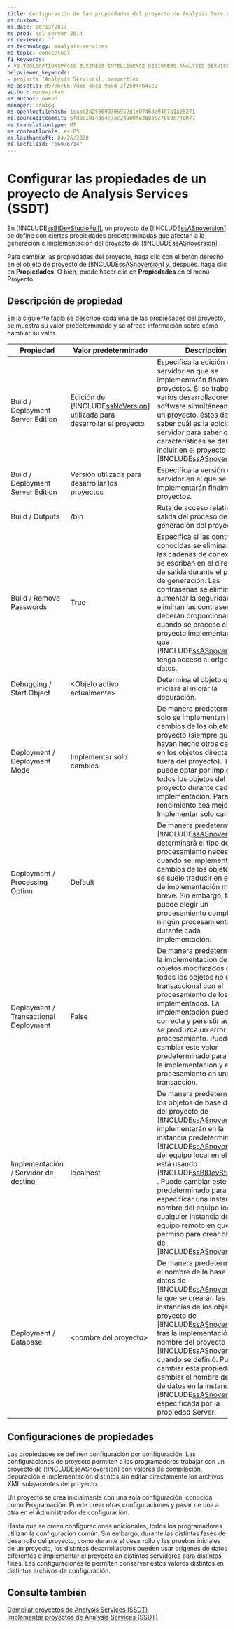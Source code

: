 ```yaml
---
title: Configuración de las propiedades del proyecto de Analysis Services (SSDT) | Microsoft Docs
ms.custom: ''
ms.date: 06/13/2017
ms.prod: sql-server-2014
ms.reviewer: ''
ms.technology: analysis-services
ms.topic: conceptual
f1_keywords:
- VS.TOOLSOPTIONSPAGES.BUSINESS_INTELLIGENCE_DESIGNERS.ANALYSIS_SERVICES_DESIGNERS.GENERAL
helpviewer_keywords:
- projects [Analysis Services], properties
ms.assetid: d9786c66-7d8c-48e3-950d-3f25044b4ce2
author: minewiskan
ms.author: owend
manager: craigg
ms.openlocfilehash: 1eabb28250699305952d1d0746dc9487a1a25271
ms.sourcegitcommit: 6fd8c1914de4c7ac24900fe388ecc7883c740077
ms.translationtype: MT
ms.contentlocale: es-ES
ms.lasthandoff: 04/26/2020
ms.locfileid: "66076714"
---
```

# <a name="configure-analysis-services-project-properties-ssdt"></a>Configurar las propiedades de un proyecto de Analysis Services (SSDT)
  En [!INCLUDE[ssBIDevStudioFull](../../includes/ssbidevstudiofull-md.md)], un proyecto de [!INCLUDE[ssASnoversion](../../includes/ssasnoversion-md.md)] se define con ciertas propiedades predeterminadas que afectan a la generación e implementación del proyecto de [!INCLUDE[ssASnoversion](../../includes/ssasnoversion-md.md)] .  
  
 Para cambiar las propiedades del proyecto, haga clic con el botón derecho en el objeto de proyecto de [!INCLUDE[ssASnoversion](../../includes/ssasnoversion-md.md)] y, después, haga clic en **Propiedades**. O bien, puede hacer clic en **Propiedades** en el menú Proyecto.  
  
## <a name="property-description"></a>Descripción de propiedad  
 En la siguiente tabla se describe cada una de las propiedades del proyecto, se muestra su valor predeterminado y se ofrece información sobre cómo cambiar su valor.  
  
|Propiedad|Valor predeterminado|Descripción|  
|--------------|---------------------|-----------------|  
|Build / Deployment Server Edition|Edición de [!INCLUDE[ssNoVersion](../../includes/ssnoversion-md.md)] utilizada para desarrollar el proyecto|Especifica la edición del servidor en que se implementarán finalmente los proyectos. Si se trabaja con varios desarrolladores de software simultáneamente en un proyecto, éstos deben saber cuál es la edición del servidor para saber qué características se deben incluir en el proyecto de [!INCLUDE[ssASnoversion](../../includes/ssasnoversion-md.md)] .|  
|Build / Deployment Server Edition|Versión utilizada para desarrollar los proyectos|Especifica la versión del servidor en el que se implementarán finalmente los proyectos.|  
|Build / Outputs|/bin|Ruta de acceso relativa de la salida del proceso de generación del proyecto.|  
|Build / Remove Passwords|True|Especifica si las contraseñas conocidas se eliminarán de las cadenas de conexión que se escriban en el directorio de salida durante el proceso de generación. Las contraseñas se eliminan para aumentar la seguridad. Si se eliminan las contraseñas, deberán proporcionarse cuando se procese el proyecto implementado para que [!INCLUDE[ssASnoversion](../../includes/ssasnoversion-md.md)] tenga acceso al origen de datos.|  
|Debugging / Start Object|\<Objeto activo actualmente>|Determina el objeto que se iniciará al iniciar la depuración.|  
|Deployment / Deployment Mode|Implementar solo cambios|De manera predeterminada, solo se implementan los cambios de los objetos del proyecto (siempre que no se hayan hecho otros cambios en los objetos directamente fuera del proyecto). También puede optar por implementar todos los objetos del proyecto durante cada implementación. Para que el rendimiento sea mejor, use Implementar solo cambios.|  
|Deployment / Processing Option|Default|De manera predeterminada, [!INCLUDE[ssASnoversion](../../includes/ssasnoversion-md.md)] determinará el tipo de procesamiento necesario cuando se implementen los cambios de los objetos. Eso se suele traducir en el tiempo de implementación más breve. Sin embargo, también puede elegir un procesamiento completo o ningún procesamiento durante cada implementación.|  
|Deployment / Transactional Deployment|False|De manera predeterminada, la implementación de los objetos modificados o de todos los objetos no es transaccional con el procesamiento de los objetos implementados. La implementación puede ser correcta y persistir aunque se produzca un error de procesamiento. Puede cambiar este valor predeterminado para incluir la implementación y el procesamiento en una sola transacción.|  
|Implementación / Servidor de destino|localhost|De manera predeterminada, los objetos de base de datos del proyecto de [!INCLUDE[ssASnoversion](../../includes/ssasnoversion-md.md)] se implementarán en la instancia predeterminada de [!INCLUDE[ssASnoversion](../../includes/ssasnoversion-md.md)] del equipo local en el que se está usando [!INCLUDE[ssBIDevStudioFull](../../includes/ssbidevstudiofull-md.md)] . Puede cambiar este valor predeterminado para especificar una instancia con nombre del equipo local o cualquier instancia de un equipo remoto en que tenga permiso para crear objetos de [!INCLUDE[ssASnoversion](../../includes/ssasnoversion-md.md)] .|  
|Deployment / Database|\<nombre del proyecto>|De manera predeterminada, el nombre de la base de datos de [!INCLUDE[ssASnoversion](../../includes/ssasnoversion-md.md)] en la que se crearán las instancias de los objetos del proyecto de [!INCLUDE[ssASnoversion](../../includes/ssasnoversion-md.md)] tras la implementación es el nombre del proyecto de [!INCLUDE[ssASnoversion](../../includes/ssasnoversion-md.md)] cuando se definió. Puede cambiar esta propiedad para cambiar el nombre de la base de datos en la instancia de [!INCLUDE[ssASnoversion](../../includes/ssasnoversion-md.md)] especificada por la propiedad Server.|  
  
## <a name="property-configurations"></a>Configuraciones de propiedades  
 Las propiedades se definen configuración por configuración. Las configuraciones de proyecto permiten a los programadores trabajar con un proyecto de [!INCLUDE[ssASnoversion](../../includes/ssasnoversion-md.md)] con valores de compilación, depuración e implementación distintos sin editar directamente los archivos XML subyacentes del proyecto.  
  
 Un proyecto se crea inicialmente con una sola configuración, conocida como Programación. Puede crear otras configuraciones y pasar de una a otra en el Administrador de configuración.  
  
 Hasta que se creen configuraciones adicionales, todos los programadores utilizan la configuración común. Sin embargo, durante las distintas fases de desarrollo del proyecto, como durante el desarrollo y las pruebas iniciales de un proyecto, los distintos desarrolladores pueden usar orígenes de datos diferentes e implementar el proyecto en distintos servidores para distintos fines. Las configuraciones le permiten conservar estos valores distintos en distintos archivos de configuración.  
  
## <a name="see-also"></a>Consulte también  
 [Compilar proyectos de Analysis Services &#40;SSDT&#41;](build-analysis-services-projects-ssdt.md)   
 [Implementar proyectos de Analysis Services &#40;SSDT&#41;](deploy-analysis-services-projects-ssdt.md)  
  
  
